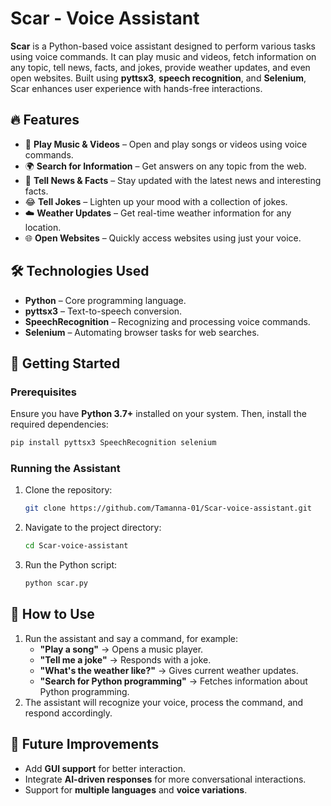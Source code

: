 # Scar - Voice Assistant  

**Scar** is a Python-based voice assistant designed to perform various tasks using voice commands. It can play music and videos, fetch information on any topic, tell news, facts, and jokes, provide weather updates, and even open websites. Built using **pyttsx3**, **speech recognition**, and **Selenium**, Scar enhances user experience with hands-free interactions.  

## 🔥 Features  

- 🎵 **Play Music & Videos** – Open and play songs or videos using voice commands.  
- 🌍 **Search for Information** – Get answers on any topic from the web.  
- 📰 **Tell News & Facts** – Stay updated with the latest news and interesting facts.  
- 😂 **Tell Jokes** – Lighten up your mood with a collection of jokes.  
- ☁️ **Weather Updates** – Get real-time weather information for any location.  
- 🌐 **Open Websites** – Quickly access websites using just your voice.  

## 🛠️ Technologies Used  

- **Python** – Core programming language.  
- **pyttsx3** – Text-to-speech conversion.  
- **SpeechRecognition** – Recognizing and processing voice commands.  
- **Selenium** – Automating browser tasks for web searches.  

## 🚀 Getting Started  

### Prerequisites  

Ensure you have **Python 3.7+** installed on your system. Then, install the required dependencies:  

```sh
pip install pyttsx3 SpeechRecognition selenium
```

### Running the Assistant  

1. Clone the repository:  
   ```sh
   git clone https://github.com/Tamanna-01/Scar-voice-assistant.git
   ```
2. Navigate to the project directory:  
   ```sh
   cd Scar-voice-assistant
   ```
3. Run the Python script:  
   ```sh
   python scar.py
   ```

## 🎤 How to Use  

1. Run the assistant and say a command, for example:  
   - **"Play a song"** → Opens a music player.  
   - **"Tell me a joke"** → Responds with a joke.  
   - **"What's the weather like?"** → Gives current weather updates.  
   - **"Search for Python programming"** → Fetches information about Python programming.  
2. The assistant will recognize your voice, process the command, and respond accordingly.  

## 📌 Future Improvements  

- Add **GUI support** for better interaction.  
- Integrate **AI-driven responses** for more conversational interactions.  
- Support for **multiple languages** and **voice variations**.  
